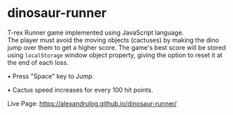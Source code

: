 ﻿# dinosaur-runner

T-rex Runner game implemented using JavaScript language.  
The player must avoid the moving objects (cactuses) by making the dino jump over them to get a higher score.
The game's best score will be stored using `localStorage` window object property, giving the option to reset it at the end of each loss.

• Press "Space" key to Jump.  

• Cactus speed increases for every 100 hit points.

Live Page: https://alexandrulog.github.io/dinosaur-runner/
